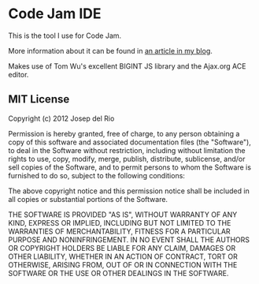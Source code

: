 Code Jam IDE
============

This is the tool I use for Code Jam.

More information about it can be found in [an article in my blog](file:///blog/2012/05/26/using-javascript-in-google-code-jam/).

Makes use of Tom Wu's excellent BIGINT JS library and the Ajax.org ACE editor.

MIT License
-----------

Copyright (c) 2012 Josep del Rio

Permission is hereby granted, free of charge, to any person obtaining a copy of this software and associated documentation files (the "Software"), to deal in the Software without restriction, including without limitation the rights to use, copy, modify, merge, publish, distribute, sublicense, and/or sell copies of the Software, and to permit persons to whom the Software is furnished to do so, subject to the following conditions:

The above copyright notice and this permission notice shall be included in all copies or substantial portions of the Software.

THE SOFTWARE IS PROVIDED "AS IS", WITHOUT WARRANTY OF ANY KIND, EXPRESS OR IMPLIED, INCLUDING BUT NOT LIMITED TO THE WARRANTIES OF MERCHANTABILITY, FITNESS FOR A PARTICULAR PURPOSE AND NONINFRINGEMENT. IN NO EVENT SHALL THE AUTHORS OR COPYRIGHT HOLDERS BE LIABLE FOR ANY CLAIM, DAMAGES OR OTHER LIABILITY, WHETHER IN AN ACTION OF CONTRACT, TORT OR OTHERWISE, ARISING FROM, OUT OF OR IN CONNECTION WITH THE SOFTWARE OR THE USE OR OTHER DEALINGS IN THE SOFTWARE.

